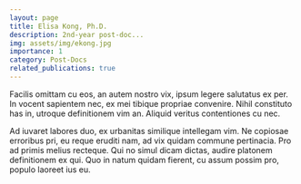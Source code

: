 ```yaml
---
layout: page
title: Elisa Kong, Ph.D.
description: 2nd-year post-doc...
img: assets/img/ekong.jpg
importance: 1
category: Post-Docs
related_publications: true
---
```


Facilis omittam cu eos, an autem nostro vix, ipsum legere salutatus ex per. In vocent sapientem nec, ex mei tibique propriae convenire. Nihil constituto has in, utroque definitionem vim an. Aliquid veritus contentiones cu nec.

Ad iuvaret labores duo, ex urbanitas similique intellegam vim. Ne copiosae erroribus pri, eu reque eruditi nam, ad vix quidam commune pertinacia. Pro ad primis melius recteque. Qui no simul dicam dictas, audire platonem definitionem ex qui. Quo in natum quidam fierent, cu assum possim pro, populo laoreet ius eu.
